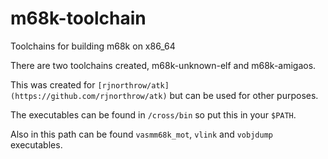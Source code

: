 # m68k-toolchain
Toolchains for building m68k on x86_64

There are two toolchains created, m68k-unknown-elf and m68k-amigaos.

This was created for `[rjnorthrow/atk](https://github.com/rjnorthrow/atk)` but can be used for other purposes.

The executables can be found in `/cross/bin` so put this in your `$PATH`.

Also in this path can be found `vasmm68k_mot`, `vlink` and `vobjdump` executables.
